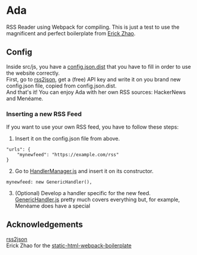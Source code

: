 # Ada

RSS Reader using Webpack for compiling. This is just a test to use the magnificent and perfect boilerplate from [Erick Zhao](https://github.com/erickzhao/static-html-webpack-boilerplate).

## Config

Inside src/js, you have a [config.json.dist](/src/js/config.json.dist) that you have to fill in order to use the website correctly.  
First, go to [rss2json](https://rss2json.com/), get a (free) API key and write it on you brand new config.json file, copied from config.json.dist.  
And that's it! You can enjoy Ada with her own RSS sources: HackerNews and Menéame.

### Inserting a new RSS Feed
If you want to use your own RSS feed, you have to follow these steps:
1. Insert it on the config.json file from above.
```
"urls": {
    "mynewfeed": "https://example.com/rss"
}
```
2. Go to [HandlerManager.js](/src/js/handler/HandlerManager.js) and insert it on its constructor.
```
mynewfeed: new GenericHandler(),
```
3. (Optional) Develop a handler specific for the new feed. [GenericHandler.js](/src/js/handler/GenericHandler.js) pretty much covers everything but, for example, Menéame does have a special

## Acknowledgements

[rss2json](https://rss2json.com)  
Erick Zhao for the [static-html-webpack-boilerplate](https://github.com/erickzhao/static-html-webpack-boilerplate)  